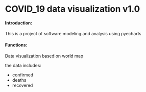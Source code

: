 # COVID_19 data visualization v1.0
#### Introduction:

This is a project of software modeling and analysis using pyecharts

#### Functions:

Data visualization based on world map

the data includes:

- confirmed
- deaths
- recovered